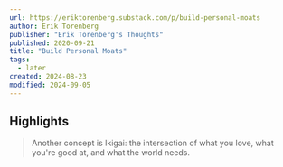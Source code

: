 ```yaml
---
url: https://eriktorenberg.substack.com/p/build-personal-moats
author: Erik Torenberg
publisher: "Erik Torenberg's Thoughts"
published: 2020-09-21
title: "Build Personal Moats"
tags:
  - later
created: 2024-08-23
modified: 2024-09-05
---
```


## Highlights

> Another concept is Ikigai: the intersection of what you love, what you're good at, and what the world needs.

